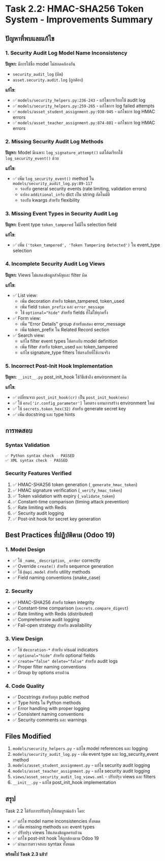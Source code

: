 # Task 2.2: HMAC-SHA256 Token System - Improvements Summary

## ปัญหาที่พบและแก้ไข

### 1. Security Audit Log Model Name Inconsistency
**ปัญหา:** มีการใช้ชื่อ model ไม่สอดคล้องกัน
- `security_audit_log` (ผิด)
- `asset.security.audit.log` (ถูกต้อง)

**แก้ไข:**
- ✅ `models/security_helpers.py:236-243` - แก้ไขการเรียกใช้ audit log
- ✅ `models/security_helpers.py:259-265` - แก้ไขการ log failed attempts
- ✅ `models/asset_student_assignment.py:938-945` - แก้ไขการ log HMAC errors
- ✅ `models/asset_teacher_assignment.py:874-881` - แก้ไขการ log HMAC errors

### 2. Missing Security Audit Log Methods
**ปัญหา:** Model มีเฉพาะ `log_signature_attempt()` แต่โค้ดเรียกใช้ `log_security_event()` ด้วย

**แก้ไข:**
- ✅ เพิ่ม `log_security_event()` method ใน `models/security_audit_log.py:89-117`
  - รองรับ general security events (rate limiting, validation errors)
  - แปลง `additional_info` dict เป็น string อัตโนมัติ
  - รองรับ kwargs สำหรับ flexibility

### 3. Missing Event Types in Security Audit Log
**ปัญหา:** Event type `token_tampered` ไม่มีใน selection field

**แก้ไข:**
- ✅ เพิ่ม `('token_tampered', 'Token Tampering Detected')` ใน event_type selection

### 4. Incomplete Security Audit Log Views
**ปัญหา:** Views ไม่แสดงข้อมูลสำคัญและ filter ผิด

**แก้ไข:**
- ✅ List view:
  - เพิ่ม decoration สำหรับ token_tampered, token_used
  - เพิ่ม field `token_prefix` และ `error_message`
  - ใช้ `optional="hide"` สำหรับ fields ที่ไม่ใช่ทุกครั้ง
- ✅ Form view:
  - เพิ่ม "Error Details" group สำหรับแสดง error_message
  - เพิ่ม token_prefix ใน Related Record section
- ✅ Search view:
  - แก้ไข filter event types ให้ตรงกับ model definition
  - เพิ่ม filter สำหรับ token_used และ token_tampered
  - แก้ไข signature_type filters ให้ตรงกับที่ใช้งานจริง

### 5. Incorrect Post-Init Hook Implementation
**ปัญหา:** `__init__.py` post_init_hook ใช้วิธีเข้าถึง environment ผิด

**แก้ไข:**
- ✅ เปลี่ยนจาก `post_init_hook(cr)` เป็น `post_init_hook(env)`
- ✅ ใช้ `env['ir.config_parameter']` โดยตรง แทนการสร้าง environment ใหม่
- ✅ ใช้ `secrets.token_hex(32)` สำหรับ generate secret key
- ✅ เพิ่ม docstring และ type hints

## การทดสอบ

### Syntax Validation
```bash
✅ Python syntax check - PASSED
✅ XML syntax check - PASSED
```

### Security Features Verified
1. ✅ HMAC-SHA256 token generation (`_generate_hmac_token`)
2. ✅ HMAC signature verification (`_verify_hmac_token`)
3. ✅ Token validation with expiry (`_validate_token`)
4. ✅ Constant-time comparison (timing attack prevention)
5. ✅ Rate limiting with Redis
6. ✅ Security audit logging
7. ✅ Post-init hook for secret key generation

## Best Practices ที่ปฏิบัติตาม (Odoo 19)

### 1. Model Design
- ✅ ใช้ `_name`, `_description`, `_order` correctly
- ✅ Override `create()` สำหรับ sequence generation
- ✅ ใช้ `@api.model` สำหรับ utility methods
- ✅ Field naming conventions (snake_case)

### 2. Security
- ✅ HMAC-SHA256 สำหรับ token integrity
- ✅ Constant-time comparison (`secrets.compare_digest`)
- ✅ Rate limiting with Redis (distributed)
- ✅ Comprehensive audit logging
- ✅ Fail-open strategy สำหรับ availability

### 3. View Design
- ✅ ใช้ `decoration-*` สำหรับ visual indicators
- ✅ `optional="hide"` สำหรับ optional fields
- ✅ `create="false" delete="false"` สำหรับ audit logs
- ✅ Proper filter naming conventions
- ✅ Group by options ครบถ้วน

### 4. Code Quality
- ✅ Docstrings สำหรับทุก public method
- ✅ Type hints ใน Python methods
- ✅ Error handling with proper logging
- ✅ Consistent naming conventions
- ✅ Security comments และ warnings

## Files Modified

1. `models/security_helpers.py` - แก้ไข model references และ logging
2. `models/security_audit_log.py` - เพิ่ม event type และ log_security_event method
3. `models/asset_student_assignment.py` - แก้ไข security audit logging
4. `models/asset_teacher_assignment.py` - แก้ไข security audit logging
5. `views/asset_security_audit_log_views.xml` - ปรับปรุง views และ filters
6. `__init__.py` - แก้ไข post_init_hook implementation

## สรุป

Task 2.2 ได้รับการปรับปรุงให้สมบูรณ์แล้ว โดย:
- ✅ แก้ไข model name inconsistencies ทั้งหมด
- ✅ เพิ่ม missing methods และ event types
- ✅ ปรับปรุง views ให้แสดงข้อมูลครบถ้วน
- ✅ แก้ไข post-init hook ให้ถูกต้องตาม Odoo 19
- ✅ ผ่านการตรวจสอบ syntax ทั้งหมด

**พร้อมไป Task 2.3 แล้ว!**
